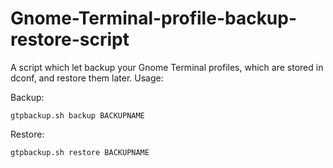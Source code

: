 # Gnome-Terminal-profile-backup-restore-script
A script which let backup your Gnome Terminal profiles, which are stored in dconf, and restore them later.
Usage:

Backup:
```
gtpbackup.sh backup BACKUPNAME
```


Restore:
```
gtpbackup.sh restore BACKUPNAME
```
